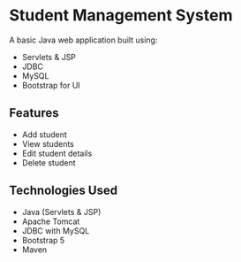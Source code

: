 # Student Management System

A basic Java web application built using:
- Servlets & JSP
- JDBC
- MySQL
- Bootstrap for UI

## Features

- Add student
- View students
- Edit student details
- Delete student

## Technologies Used

- Java (Servlets & JSP)
- Apache Tomcat
- JDBC with MySQL
- Bootstrap 5
- Maven
